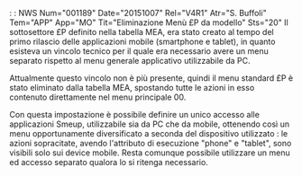  :  : NWS Num="001189" Date="20151007" Rel="V4R1" Atr="S. Buffoli" Tem="APP" App="MO" Tit="Eliminazione Menù £P da modello" Sts="20"
Il sottosettore £P definito nella tabella MEA, era stato creato al tempo del primo rilascio delle applicazioni mobile (smartphone e tablet), in quanto esisteva un vincolo tecnico per il quale era necessario avere un menu separato rispetto al menu generale applicativo utilizzabile da PC.

Attualmente questo vincolo non è più presente, quindi il menu standard £P è stato eliminato dalla tabella MEA, spostando tutte le azioni in esso contenuto direttamente nel menu principale 00.

Con questa impostazione è possibile definire un unico accesso alle applicazioni Smeup, utilizzabile
sia da PC che da mobile, ottenendo così un menu opportunamente diversificato a seconda del dispositivo utilizzato :  le azioni sopracitate, avendo l'attributo di esecuzione "phone" e "tablet",
sono visibili solo sui device mobile.
Resta comunque possibile utilizzare un menu ed accesso separato qualora lo si ritenga necessario.
